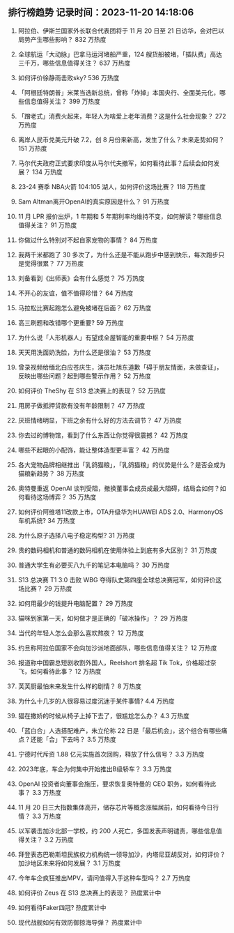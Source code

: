 
## 排行榜趋势 记录时间：2023-11-20 14:18:06
  
  1. 阿拉伯、伊斯兰国家外长联合代表团将于 11 月 20 日至 21 日访华，会对巴以局势产生哪些影响？ 832 万热度
    
  2. 全球航运「大动脉」巴拿马运河堵船严重，124 艘货船被堵，「插队费」高达三千万，哪些信息值得关注？ 637 万热度
    
  3. 如何评价徐静雨击败sky? 536 万热度
    
  4. 「阿根廷特朗普」米莱当选新总统，曾称「炸掉」本国央行、全面美元化，哪些信息值得关注？ 399 万热度
    
  5. 「蹭老式」消费火起来，年轻人为啥爱上老年消费？这是什么社会现象？ 272 万热度
    
  6. 离岸人民币兑美元升破 7.2，创 8 月份来新高，发生了什么？未来走势如何？ 151 万热度
    
  7. 马尔代夫政府正式要求印度从马尔代夫撤军，如何看待此事？后续会如何发展？ 134 万热度
    
  8. 23-24 赛季 NBA火箭 104:105 湖人，如何评价这场比赛？ 118 万热度
    
  9. Sam Altman离开OpenAI的真实原因是什么？ 91 万热度
    
  10. 11 月 LPR 报价出炉，1 年期和 5 年期利率均维持不变，如何解读？哪些信息值得关注？ 91 万热度
    
  11. 你做过什么特别对不起自家宠物的事情？ 84 万热度
    
  12. 我两千米都跑了 30 多次了，为什么还是不能从跑步中感到快乐，每次跑步只是觉得很累？ 77 万热度
    
  13. 刘备看到《出师表》会有什么感觉？ 75 万热度
    
  14. 不开心的友谊，值不值得珍惜？ 64 万热度
    
  15. 马拉松比赛起跑怎么避免被堵在后面？ 62 万热度
    
  16. 高三刷题和改错哪个更重要? 59 万热度
    
  17. 为什么说「人形机器人」有望成全屋智能的重要中枢？ 54 万热度
    
  18. 天天用洗面奶洗脸，为什么还是很油？ 53 万热度
    
  19. 曾录视频给缅北白应苍庆生，演员杜旭东道歉「碍于朋友情面，未做查证」，反映出哪些问题？起到哪些警示作用？ 52 万热度
    
  20. 如何评价 TheShy 在 S13 总决赛上的表现？ 52 万热度
    
  21. 用房子做抵押贷款有没有年龄限制？ 47 万热度
    
  22. 厌班情绪明显，下班之余有什么好的方法去调节？ 47 万热度
    
  23. 你去过的博物馆，看到了什么东西让你觉得很震撼？ 42 万热度
    
  24. 哪些不起眼的小配饰，能让整体造型更丰富？ 42 万热度
    
  25. 各大宠物品牌相继推出「乳鸽猫粮」，「乳鸽猫粮」的优势是什么？是否会成为猫粮新趋势？ 38 万热度
    
  26. 奥特曼重返 OpenAI 谈判受阻，撤换董事会成员成最大阻碍，结局会如何？如何看待这场博弈？ 35 万热度
    
  27. 如何评价阿维塔11改款上市，OTA升级华为HUAWEI ADS 2.0、HarmonyOS车机系统? 34 万热度
    
  28. 为什么原子选择八电子稳定构型? 31 万热度
    
  29. 贵的数码相机和普通的数码相机在使用体验上到底有多大区别？ 31 万热度
    
  30. 普通大学生有必要买八九千的笔记本电脑吗？ 30 万热度
    
  31. S13 总决赛 T1 3:0 击败 WBG 夺得队史第四座全球总决赛冠军，如何评价这场比赛？ 29 万热度
    
  32. 如何用最少的钱提升电脑配置？ 29 万热度
    
  33. 猫咪到家第一天，如何做才是正确的「破冰操作」？ 29 万热度
    
  34. 当代的年轻人怎么会那么喜欢熬夜？ 12 万热度
    
  35. 约旦称阿拉伯国家不会向加沙派地面部队，哪些信息值得关注？ 12 万热度
    
  36. 报道称中国霸总短剧收割外国人，Reelshort 排名超 Tik Tok，价格超过奈飞，如何看待此事？ 12 万热度
    
  37. 芙芙厨最怕未来发生什么样的剧情？ 8 万热度
    
  38. 为什么十几岁的人很容易过度沉迷于某件事情? 4.4 万热度
    
  39. 猫在撒娇的时候从椅子上掉下去了，很尴尬怎么办？ 4.3 万热度
    
  40. 「蓝白合」人选搭配难产，朱立伦称 22 日是「最后机会」，这个组合有哪些痛点？还能「合」下去吗？ 3.5 万热度
    
  41. 宁德时代斥资 1.88 亿元实施首次回购，释放了什么信号？ 3.3 万热度
    
  42. 2023年底，车企为何集中开始推出B级轿车？ 3.3 万热度
    
  43. OpenAI 投资者向董事会施压，要求恢复奥特曼的 CEO 职务，如何看待此事？ 3.3 万热度
    
  44. 11 月 20 日三大指数集体高开，储存芯片等概念涨幅居前，如何看待今日行情？ 3.3 万热度
    
  45. 以军袭击加沙北部一学校，约 200 人死亡，多国发表声明谴责，哪些信息值得关注？ 3.2 万热度
    
  46. 拜登表态巴勒斯坦民族权力机构统一领导加沙，内塔尼亚胡反对，如何评价？加沙地区未来将如何发展？ 3.1 万热度
    
  47. 今年车企疯狂推出MPV，请问值得入手这种车型吗？ 2.7 万热度
    
  48. 如何评价 Zeus 在 S13 总决赛上的表现？ 热度累计中
    
  49. 如何看待Faker四冠? 热度累计中
    
  50. 现代战舰如何有效防御掠海导弹？ 热度累计中
    